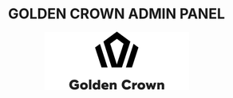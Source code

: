 <h1 align="center">
GOLDEN CROWN ADMIN PANEL
</h1><p align="center" width="100%">
<img src=https://github.com/wish-team/golden-crown-admin-panel/blob/main/Group%2037494.png/>
</p>
